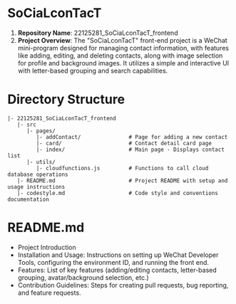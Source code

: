 # SoCiaLconTacT
1. **Repository Name**: 22125281_SoCiaLconTacT_frontend
2. **Project Overview**:
The "SoCiaLconTacT" front-end project is a WeChat mini-program designed for managing contact information, with features like adding, editing, and deleting contacts, along with image selection for profile and background images. It utilizes a simple and interactive UI with letter-based grouping and search capabilities.
# Directory Structure
```
|- 22125281_SoCiaLconTacT_frontend
   |- src
      |- pages/
         |- addContact/               # Page for adding a new contact
         |- card/                     # Contact detail card page
         |- index/                    # Main page - Displays contact list
      |- utils/
         |- cloudfunctions.js         # Functions to call cloud database operations
   |- README.md                       # Project README with setup and usage instructions
   |- codestyle.md                    # Code style and conventions documentation
```
# README.md
- Project Introduction
- Installation and Usage: Instructions on setting up WeChat Developer Tools, configuring the environment ID, and running the front end.
- Features: List of key features (adding/editing contacts, letter-based grouping, avatar/background selection, etc.)
- Contribution Guidelines: Steps for creating pull requests, bug reporting, and feature requests.

